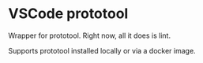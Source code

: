 # VSCode prototool

Wrapper for prototool. Right now, all it does is lint.

Supports prototool installed locally or via a docker image.
